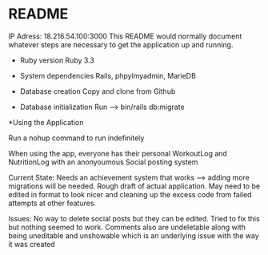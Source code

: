 # README
IP Adress: 18.216.54.100:3000
This README would normally document whatever steps are necessary to get the
application up and running.

* Ruby version
Ruby 3.3

* System dependencies
Rails, phpylmyadmin, MarieDB

* Database creation
Copy and clone from Github

* Database initialization
Run --> bin/rails db:migrate

*Using the Application

Run a nohup command to run indefinitely

When using the app, everyone has their personal WorkoutLog and NutritionLog with an anonyoumous Social posting system

Current State: Needs an achievement system that works --> adding more migrations will be needed. Rough draft of actual application. May need to be edited in format to look nicer and cleaning up the excess code from failed attempts at other features.

Issues: No way to delete social posts but they can be edited. Tried to fix this but nothing seemed to work. Comments also are undeletable along with being uneditable and unshowable which is an underlying issue with the way it was created
  
